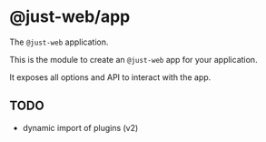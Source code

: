 # @just-web/app

The `@just-web` application.

This is the module to create an `@just-web` app for your application.

It exposes all options and API to interact with the app.

## TODO

- dynamic import of plugins (v2)
